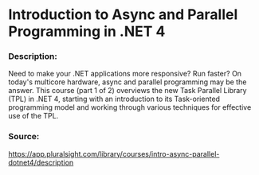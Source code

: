 # Introduction to Async and Parallel Programming in .NET 4

### Description:<br/>

Need to make your .NET applications more responsive? Run faster? On today's multicore hardware, async and parallel programming may be the answer. This course (part 1 of 2) overviews the new Task Parallel Library (TPL) in .NET 4, starting with an introduction to its Task-oriented programming model and working through various techniques for effective use of the TPL.

### Source:<br/>
https://app.pluralsight.com/library/courses/intro-async-parallel-dotnet4/description
